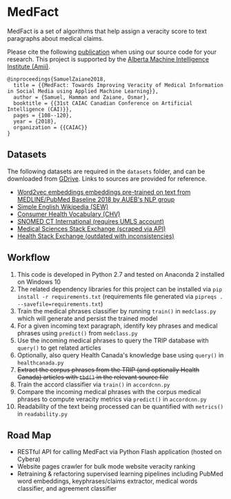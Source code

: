 # MedFact

MedFact is a set of algorithms that help assign a veracity score to text paragraphs about medical claims.

Please cite the following [publication](http://dx.doi.org/10.1007/978-3-319-89656-4_9) when using our source code for your research. This project is supported by the [Alberta Machine Intelligence Institute (Amii)](http://amii.ca).

```
@inproceedings{SamuelZaiane2018,
  title = {{MedFact: Towards Improving Veracity of Medical Information in Social Media using Applied Machine Learning}},
  author = {Samuel, Hamman and Zaiane, Osmar},
  booktitle = {{31st CAIAC Canadian Conference on Artificial Intelligence (CAI)}},
  pages = {108--120},
  year = {2018},
  organization = {{CAIAC}}
}
```

## Datasets

The following datasets are required in the `datasets` folder, and can be downloaded from [GDrive](https://drive.google.com/drive/folders/1LfIrmbMG-yyhaSM9wFGqCTDMLBF7ZSj9). Links to sources are provided for reference.

- [Word2vec embeddings embeddings pre-trained on text from MEDLINE/PubMed Baseline 2018 by AUEB's NLP group](http://nlp.cs.aueb.gr)
- [Simple English Wikipedia (SEW)](http://pikes.fbk.eu/eval-sew.html)
- [Consumer Health Vocabulary (CHV)](https://github.com/Planeshifter/node-chvocab)
- [SNOMED CT International (requires UMLS account)](https://www.nlm.nih.gov/healthit/snomedct/international.html)
- [Medical Sciences Stack Exchange (scraped via API)](https://api.stackexchange.com/docs/questions)
- [Health Stack Exchange (outdated with inconsistencies)](https://archive.org/download/stackexchange)

## Workflow

1. This code is developed in Python 2.7 and tested on Anaconda 2 installed on Windows 10
2. The related dependency libraries for this project can be installed via `pip install -r requirements.txt` (requirements file generated via `pipreqs . --savefile=requirements.txt`)
3. Train the medical phrases classifier by running `train()` in `medclass.py` which will generate and persist the trained model
4. For a given incoming text paragraph, identify key phrases and medical phrases using `predict()` from `medclass.py`
5. Use the incoming medical phrases to query the TRIP database with `query()` to get related articles
6. Optionally, also query Health Canada's knowledge base using `query()` in `healthcanada.py`
7. ~~Extract the corpus phrases from the TRIP (and optionally Health Canada) articles with `tbd()` in the relevant source file~~
8. Train the accord classifier via `train()` in `accordcnn.py`
9. Compare the incoming medical phrases with the corpus medical phrases to compute veracity metrics via `predict()` in `accordcnn.py`
10. Readability of the text being processed can be quantified with `metrics()` in `readability.py`

## Road Map

- RESTful API for calling MedFact via Python Flash application (hosted on Cybera)
- Website pages crawler for bulk mode website veracity ranking
- Retraining & refactoring supervised learning pipelines including PubMed word embeddings, keyphrases/claims extractor, medical words classifier, and agreement classifier